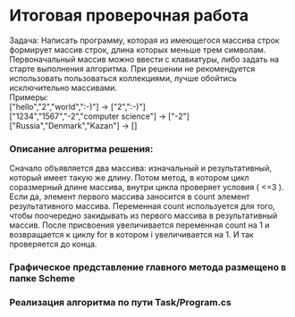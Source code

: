 # Итоговая проверочная работа
Задача: Написать программу, которая из имеющегося массива строк формирует массив строк, длина которых меньше трем символам. Первоначальный массив можно ввести с клавиатуры, либо задать на старте выполнения алгоритма. При решении не рекомендуется использовать пользоваться коллекциями, лучше обойтись исключительно массивами.  
Примеры:  
["hello","2","world",":-)"] -> ["2",":-)"]  
["1234","1567","-2","computer science"] -> ["-2"]  
["Russia","Denmark","Kazan"] -> []

### Описание алгоритма решения:
Сначало объявляется два массива: изначальный и результативный, который имеет такую же длину. Потом метод, в котором цикл соразмерный длине массива, внутри цикла проверяет условия ( <=3 ). Если да, элемент первого массива заносится в count элемент результативного массива. Переменная count используется для того, чтобы поочередно закидывать из первого массива в результативный массив. После присвоения увеличивается переменная count на 1 и возвращается к циклу for в котором i увеличивается на 1. И так проверяется до конца.


### Графическое представление главного метода размещено в папке Scheme


### Реализация алгоритма по пути Task/Program.cs
